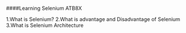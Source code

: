 ####Learning Selenium ATB8X

1.What is Selenium?
2.What is advantage and Disadvantage of Selenium
3.What is Selenium Architecture
